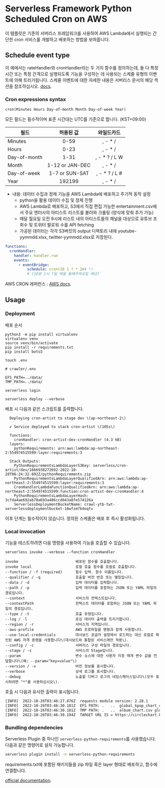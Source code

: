 # Serverless Framework Python Scheduled Cron on AWS

이 템플릿은 기존의 서버리스 프레임워크를 사용하여 AWS Lambda에서 실행되는 간단한 cron 서비스를 개발하고 배포하는 방법을 보여줍니다.

## Schedule event type

이 예에서는 rateHandler와 cronHandler라는 두 가지 함수를 정의하는데,
둘 다 특정 시간 또는 특정 간격으로 실행되도록 기능을 구성하는 데 사용되는 스케줄 유형의
이벤트에 의해 트리거됩니다.
스케줄 이벤트에 대한 자세한 내용은 서버리스 문서의 해당 섹션을 참조하십시오.
[docs](https://serverless.com/framework/docs/providers/aws/events/schedule/).

### Cron expressions syntax

```pseudo
cron(Minutes Hours Day-of-month Month Day-of-week Year)
```

모든 필드는 필수적이며 표준 시간대는 UTC를 기준으로 합니다. (KST+09:00)

| 필드         |    허용된 값    |   와일드카드   |
| ------------ | :-------------: | :------------: |
| Minutes      |      0-59       |    , - \* /    |
| Hours        |      0-23       |    , - \* /    |
| Day-of-month |      1-31       | , - \* ? / L W |
| Month        | 1-12 or JAN-DEC |    , - \* /    |
| Day-of-week  | 1-7 or SUN-SAT  | , - \* ? / L # |
| Year         |     192199      |    , - \* /    |

- 내용: 데이터 수집과 정제 기능을 AWS Lambda에 배포하고 주기적 동작 설정
  - python을 활용 데이터 수집 및 정제 진행
  - AWS Lambda로 배포하고, S3에서 직접 편집 가능한 entertainment.csv에서 주요 엔터사의 아티스트 리스트를 불러와 크롤링 (양식에 맞춰 추가 가능)
  - 매달 월요일 오전 9시에 리스트 내의 아티스트들의 채널을 대상으로 유튜브 조회수 및 트위터 팔로워 수를 API fetching
  - 가공된 데이터는 각각 S3버킷의 output 디렉토리 내에 youtube-yymmdd.xlsx, twitter-yymmdd.xlsx로 저장된다.

```yml
functions:
  cronHandler:
    handler: handler.run
    events:
      - eventBridge:
          schedule: cron(10 1 ? * 2#4 *)
          # (10분 1시 ?일 매월 둘째주목요일 매년)`
```

AWS CRON 레퍼런스 : [AWS docs](https://docs.aws.amazon.com/AmazonCloudWatch/latest/events/ScheduledEvents.html#CronExpressions).

## Usage

### Deployment

배포 순서

```shell
python3 -m pip install virtualenv
virtualenv venv
source venv/bin/activate
pip install -r requirements.txt
pip install boto3
```

```shell
touch .env
```

```text
# crawler/.env

EFS_PATH=../data/
TMP_PATH=../data/
```

```shell
serverless login
```

```shell
serverless deploy --verbose
```

배포 시 다음과 같은 스크립트를 출력합니다.

```shell
  Deploying cron-artist to stage dev \(ap-northeast-2\)

  ✔ Service deployed to stack cron-artist \(105s\)

  functions:
    cronHandler: cron-artist-dev-cronHandler (4.3 kB)
  layers:
    pythonRequirements: arn:aws:lambda:ap-northeast-2:554974515599:layer:requirements:3

  Stack Outputs:
    PythonRequirementsLambdaLayerS3Key: serverless/cron-artist/dev/1666938272692-2022-10-28T06:24:32.692Z/pythonRequirements.zip
    PythonRequirementsLambdaLayerQualifiedArn: arn:aws:lambda:ap-northeast-2:554974515599:layer:requirements:3
    CronHandlerLambdaFunctionQualifiedArn: arn:aws:lambda:ap-northeast-2:554974515599:function:cron-artist-dev-cronHandler:4
    PythonRequirementsLambdaLayerHash: 3cfda4ae692ab70a693a486ccd043a8fe574126a
    ServerlessDeploymentBucketName: crawl-ytb-twt-serverlessdeploymentbucket-16wfzm7k4oqtv

```

이후 단계는 필수적이지 않습니다. 정의된 스케줄은 배포 후 즉시 활성화됩니다.

### Local invocation

기능을 테스트하려면 다음 명령을 사용하여 기능을 호출할 수 있습니다.

```shell
serverless invoke --verbose --function cronHandler
```

```shell
invoke                          배포된 함수를 호출합니다.
invoke local                    로컬 호출 함수를 로컬로 호출합니다.
--function / -f (required)      필수 입력. 함수 이름입니다.
--qualifier / -q                호출할 버전 번호 또는 별칭입니다.
--data / -d                     입력 데이터를 입력합니다.
--path / -p                     입력 데이터를 포함하는 JSON 또는 YAML 파일의 경로입니다.
--context                       서비스의 컨텍스트입니다.
--contextPath                   컨텍스트 데이터를 포함하는 JSON 또는 YAML 파일의 경로입니다.
--type / -t                     호출 유형입니다.
--log / -l                      로깅 데이터 출력을 트리거합니다.
--region / -r                   서비스의 지역입니다.
--aws-profile                   AWS 프로파일을 명령과 함께 사용합니다.
--use-local-credentials         대시보드 공급자 설정에서 로드하는 대신 로컬로 확인된 AWS 자격 증명을 사용합니다\(대시보드와 통합된 서비스에만 적용\).
--config / -c                   서버리스 구성 파일의 경로입니다.
--stage / -s                    서비스의 Stage입니다.
--param                         변수 소스에 대한 사용자 지정 매개 변수 값을 전달합니다\(예: --param="key=value"\)
--version / -v                  버전 정보를 표시합니다.
--verbose                       상세 로그를 표시합니다.
--debug                         노출할 디버그 로그의 네임스페이스입니다\(모두 표시하려면 "*"를 사용하십시오\).
```

호출 시 다음과 유사한 출력이 표시됩니다.

```bash
[INFO]  2022-10-26T03:46:27.876Z  requests module version: 2.28.1
[INFO]	2022-10-26T03:46:30.181Z  EFS PATH: .	..	global_kpop_chart_cleanup.xlsx
[INFO]	2022-10-26T03:46:30.181Z  TMP PATH: .	..	album_chart.csv	global_kpop_chart.csv
[INFO]	2022-10-26T03:46:30.194Z  TARGET URL IS = https://circlechart.kr/data/api/chart/global?termGbn=month&yyyymmdd=202112
```

### Bundling dependencies

Serverless Plugin 중 하나인 `serverless-python-requirements`를 사용했습니다.
다음과 같은 명령어로 설치 가능합니다.

```bash
serverless plugin install -n serverless-python-requirements
```

requirements.txt에 포함된 패키지들을 zip 파일 혹은 layer 형태로 배포하고, 함수에 연결합니다.

[official documentation](https://github.com/UnitedIncome/serverless-python-requirements).
